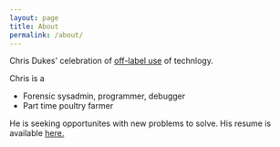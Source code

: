 ```yaml
---
layout: page
title: About
permalink: /about/
---
```


Chris Dukes' celebration of [off-label use](https://en.wikipedia.org/wiki/Off-label_use) of technlogy.

Chris is a

* Forensic sysadmin, programmer, debugger
* Part time poultry farmer

He is seeking opportunites with new problems to solve.  His resume is 
available
[here.](https://docs.google.com/document/d/1hNE0nzj_UbkpaskGGsW_6Z4G55Iyp8eSnLgpfN7dC9A/edit?usp=sharing)

